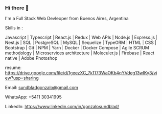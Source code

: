 ### Hi there 👋
 
I'm a Full Stack Web Devleoper from Buenos Aires, Argentina 
 
Skills in :

Javascript
| Typescript
| React.js
| Redux 
| Web APIs
| Node.js 
| Express.js
| Nest.js
| SQL
| PostgreSQL
| MySQL
| Sequelize
| TypeORM
| HTML
| CSS
| Bootstrap
| Git
| NPM
| Yarn
| Docker
| Docker Compose
| Agile SCRUM methodology
| Microservices architecture
| Moleculer.js
| Firebase
| React native
| Adobe Photoshop

resume: https://drive.google.com/file/d/1geezXC_7kTI73WaOKb4qYVdeg13wIKy3/view?usp=sharing
 
Email: sundbladgonzalo@gmail.com

WhatsApp: +5411 30341995 

LinkedIn: https://www.linkedin.com/in/gonzalosundblad/
